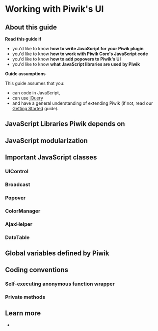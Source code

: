 # Working with Piwik's UI

<!-- Meta (to be deleted)
Purpose:
- describe how plugin developers should write JavaScript
- describe surrounding function convention
- UIControl class
- require function
- global variables defined by piwik
- broadcast object (including popover stuff)
- javascript libraries used, color_manager class.

Audience: 

Expected Result: 

Notes: 

What's missing? (stuff in my list that was not in when I wrote the 1st draft)
-->

## About this guide

**Read this guide if**

* you'd like to know **how to write JavaScript for your Piwik plugin**
* you'd like to know **how to work with Piwik Core's JavaScript code**
* you'd like to know **how to add popovers to Piwik's UI**
* you'd like to know **what JavaScript libraries are used by Piwik**

**Guide assumptions**

This guide assumes that you:

* can code in JavaScript,
* can use [jQuery](#)
* and have a general understanding of extending Piwik (if not, read our [Getting Started](#) guide).

## JavaScript Libraries Piwik depends on

## JavaScript modularization

## Important JavaScript classes

### UIControl

### Broadcast

### Popover

### ColorManager

### AjaxHelper

### DataTable

## Global variables defined by Piwik

## Coding conventions

### Self-executing anonymous function wrapper

### Private methods

### 

## Learn more

* 